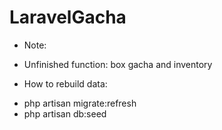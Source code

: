 # LaravelGacha

* Note:
- Unfinished function: box gacha and inventory

* How to rebuild data:
- php artisan migrate:refresh
- php artisan db:seed